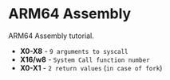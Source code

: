 # ARM64 Assembly

ARM64 Assembly tutorial.

* **X0-X8** - `9 arguments to syscall`
* **X16/w8** - `System Call function number`
* **X0-X1** - `2 return values` (`in case of fork`)
